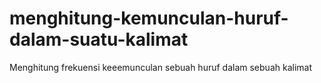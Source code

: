 # menghitung-kemunculan-huruf-dalam-suatu-kalimat
Menghitung frekuensi keeemunculan sebuah huruf dalam sebuah kalimat
